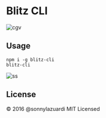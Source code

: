 Blitz CLI
=========

![cgv](http://s.kaskus.id/r480x480//images/fjb/2015/12/15/tiket_bioskop_cgv_blitz___blitzmegaplex___cgvblitz_semua_pertunjukan_free_biaya_1791283_1450188888.png)

## Usage

```
npm i -g blitz-cli
blitz-cli
```

![ss](http://i.giphy.com/26Fxw39SmczeDMzao.gif)

## License

&copy; 2016 @sonnylazuardi
MIT Licensed